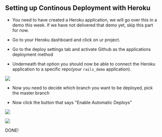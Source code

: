 ## Setting up Continous Deployment with Heroku

* You need to have created a Heroku application, we will go over this in a demo this week. If we have not delivered that demo yet, skip this part for now.

* Go to your Heroku dashboard and click on ur project.

* Go to the deploy settings tab and activate Github as the applications deployment method

* Underneath that option you should now be able to connect the Heroku application to a specific repo(your `rails_demo` application).

![](https://raw.githubusercontent.com/CraftAcademyLabs/ca_course/master/guides/assets/coveralls-ci-cd/11_heroku-deployment-method.png)

* Now you need to decide which branch you want to be deployed, pick the master branch

* Now click the button that says "Enable Automatic Deploys"

![](https://raw.githubusercontent.com/CraftAcademyLabs/ca_course/master/guides/coveralls-ci-cd/assets/12_heroku-automatic-deploys.png)

![](https://raw.githubusercontent.com/CraftAcademyLabs/ca_course/master/guides/coveralls-ci-cd/assets/13_heroku-auto-deploy-enabled.png)

DONE!
